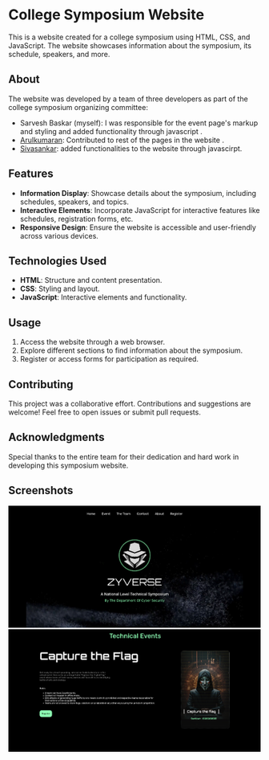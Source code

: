 # College Symposium Website

This is a website created for a college symposium using HTML, CSS, and JavaScript. The website showcases information about the symposium, its schedule, speakers, and more.

## About

The website was developed by a team of three developers as part of the college symposium organizing committee:

- Sarvesh Baskar (myself): I was responsible for the event page's markup and styling and added functionality through javascript .
- [Arulkumaran](link-to-dev2-github): Contributed to rest of the pages in the website . 
- [Sivasankar](link-to-dev3-github): added functionalities to the website through javascirpt.

## Features

- **Information Display**: Showcase details about the symposium, including schedules, speakers, and topics.
- **Interactive Elements**: Incorporate JavaScript for interactive features like schedules, registration forms, etc.
- **Responsive Design**: Ensure the website is accessible and user-friendly across various devices.

## Technologies Used

- **HTML**: Structure and content presentation.
- **CSS**: Styling and layout.
- **JavaScript**: Interactive elements and functionality.

## Usage

1. Access the website through a web browser.
2. Explore different sections to find information about the symposium.
3. Register or access forms for participation as required.

## Contributing

This project was a collaborative effort. Contributions and suggestions are welcome! Feel free to open issues or submit pull requests.

## Acknowledgments

Special thanks to the entire team for their dedication and hard work in developing this symposium website.

## Screenshots

![Screenshot 1](screenshots/screenshot1.png)
![Screenshot 2](screenshots/screenshot2.png)
